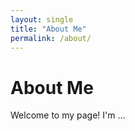```yaml
---
layout: single
title: "About Me"
permalink: /about/
---
```


# About Me
Welcome to my page! I'm ...
